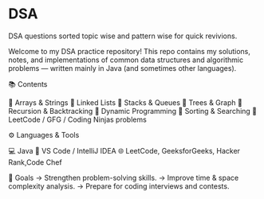 # DSA
DSA questions sorted topic wise and pattern wise for quick revivions.

Welcome to my DSA practice repository!
This repo contains my solutions, notes, and implementations of common data structures and algorithmic problems — written mainly in Java (and sometimes other languages).

📚 Contents

🔹 Arrays & Strings
🔹 Linked Lists
🔹 Stacks & Queues
🔹 Trees & Graph
🔹 Recursion & Backtracking
🔹 Dynamic Programming
🔹 Sorting & Searching
🔹 LeetCode / GFG / Coding Ninjas problems


⚙️ Languages & Tools

💻 Java
🧩 VS Code / IntelliJ IDEA
🌐 LeetCode, GeeksforGeeks, Hacker Rank,Code Chef


🚀 Goals
-> Strengthen problem-solving skills.
-> Improve time & space complexity analysis.
-> Prepare for coding interviews and contests.
